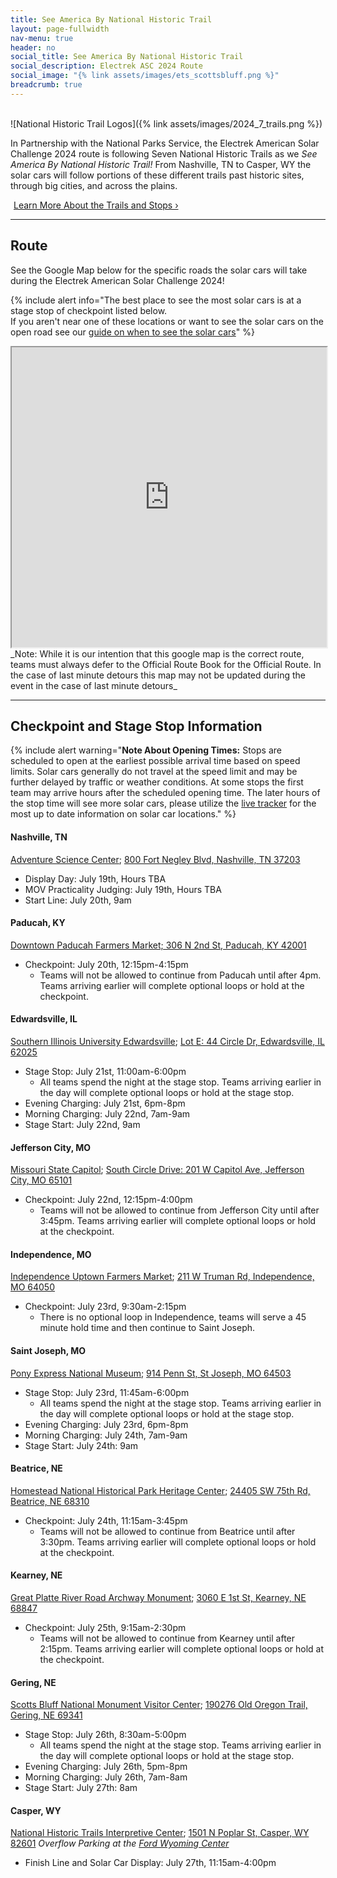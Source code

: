 ```yaml
---
title: See America By National Historic Trail
layout: page-fullwidth
nav-menu: true
header: no
social_title: See America By National Historic Trail
social_description: Electrek ASC 2024 Route
social_image: "{% link assets/images/ets_scottsbluff.png %}"
breadcrumb: true
---
```

<br>
![National Historic Trail Logos]({% link assets/images/2024_7_trails.png %})

In Partnership with the National Parks Service, the Electrek American Solar Challenge 2024 route is following Seven National Historic Trails as we _See America By National Historic Trail!_ From Nashville, TN to Casper, WY the solar cars will follow portions of these different trails past historic sites, through big cities, and across the plains. 

<a href="https://arcg.is/eam5f0" class="button special" style="margin:5px">Learn More About the Trails and Stops ›</a>

-----
## Route

See the Google Map below for the specific roads the solar cars will take during the Electrek American Solar Challenge 2024!

{% include alert info="The best place to see the most solar cars is at a stage stop of checkpoint listed below.<br>If you aren't near one of these locations or want to see the solar cars on the open road see our [guide on when to see the solar cars](./when/)" %}

<iframe src="https://www.google.com/maps/d/embed?mid=122CQ4tMmhNKMCbh8EDeXVXyqLYfSooQ&ehbc=2E312F" width="100%" height="480"></iframe>
_Note: While it is our intention that this google map is the correct route, teams must always defer to the Official Route Book for the Official Route. In the case of last minute detours this map may not be updated during the event in the case of last minute detours_

-----
## Checkpoint and Stage Stop Information

{% include alert warning="<b>Note About Opening Times:</b> Stops are scheduled to open at the earliest possible arrival time based on speed limits. Solar cars generally do not travel at the speed limit and may be further delayed by traffic or weather conditions. At some stops the first team may arrive hours after the scheduled opening time. The later hours of the stop time will see more solar cars, please utilize the [live tracker](./../live/) for the most up to date information on solar car locations." %}

#### Nashville, TN
[Adventure Science Center](https://www.adventuresci.org/); [800 Fort Negley Blvd, Nashville, TN 37203](https://maps.app.goo.gl/XCvLkesEs2CiTHfr7)
- Display Day: July 19th, Hours TBA
- MOV Practicality Judging: July 19th, Hours TBA
- Start Line: July 20th, 9am

#### Paducah, KY
[Downtown Paducah Farmers Market; 306 N 2nd St, Paducah, KY 42001](https://maps.app.goo.gl/WuZ1VeZRCvUqZjT77)
- Checkpoint: July 20th, 12:15pm-4:15pm 
     - Teams will not be allowed to continue from Paducah until after 4pm. Teams arriving earlier will complete optional loops or hold at the checkpoint. 

#### Edwardsville, IL
[Southern Illinois University Edwardsville](https://www.siue.edu/); [Lot E: 44 Circle Dr, Edwardsville, IL 62025](https://maps.app.goo.gl/xaboL8twE8RnEAqz8)
- Stage Stop: July 21st, 11:00am-6:00pm
     - All teams spend the night at the stage stop. Teams arriving earlier in the day will complete optional loops or hold at the stage stop. 
- Evening Charging: July 21st, 6pm-8pm
- Morning Charging: July 22nd, 7am-9am
- Stage Start: July 22nd, 9am

#### Jefferson City, MO
[Missouri State Capitol](https://capitol.mo.gov/about-the-capitol/); [South Circle Drive: 201 W Capitol Ave, Jefferson City, MO 65101](https://maps.app.goo.gl/wdvdmB7r2VKhddhi6)
- Checkpoint: July 22nd, 12:15pm-4:00pm
     - Teams will not be allowed to continue from Jefferson City until after 3:45pm. Teams arriving earlier will complete optional loops or hold at the checkpoint. 

#### Independence, MO
[Independence Uptown Farmers Market](https://www.independencemo.gov/government/city-departments/parks-recreation-and-tourism/independence-uptown-market); [211 W Truman Rd, Independence, MO 64050](https://maps.app.goo.gl/RnorVgpifv7vGxjEA)
- Checkpoint: July 23rd, 9:30am-2:15pm
     - There is no optional loop in Independence, teams will serve a 45 minute hold time and then continue to Saint Joseph. 

#### Saint Joseph, MO
[Pony Express National Museum](http://ponyexpress.org/); [914 Penn St, St Joseph, MO 64503](https://maps.app.goo.gl/SsDEPV5jPbjN7uvv6)
- Stage Stop: July 23rd, 11:45am-6:00pm
     - All teams spend the night at the stage stop. Teams arriving earlier in the day will complete optional loops or hold at the stage stop. 
- Evening Charging: July 23rd, 6pm-8pm
- Morning Charging: July 24th, 7am-9am
- Stage Start: July 24th: 9am

#### Beatrice, NE
[Homestead National Historical Park Heritage Center](https://www.nps.gov/home/heritagecenter.htm); [24405 SW 75th Rd, Beatrice, NE 68310](https://maps.app.goo.gl/mPE6NyVVpryVXGiK7)
- Checkpoint: July 24th, 11:15am-3:45pm
     - Teams will not be allowed to continue from Beatrice until after 3:30pm. Teams arriving earlier will complete optional loops or hold at the checkpoint. 

#### Kearney, NE
[Great Platte River Road Archway Monument](http://archway.org/); [3060 E 1st St, Kearney, NE 68847](https://maps.app.goo.gl/QoTdBqCeKus2vW6H9)
- Checkpoint: July 25th, 9:15am-2:30pm
     - Teams will not be allowed to continue from Kearney until after 2:15pm. Teams arriving earlier will complete optional loops or hold at the checkpoint. 

#### Gering, NE
[Scotts Bluff National Monument Visitor Center](https://www.nps.gov/scbl/index.htm); [190276 Old Oregon Trail, Gering, NE 69341](https://maps.app.goo.gl/LbMmxx3MxBFzA1pK6)
- Stage Stop: July 26th, 8:30am-5:00pm
     - All teams spend the night at the stage stop. Teams arriving earlier in the day will complete optional loops or hold at the stage stop. 
- Evening Charging: July 26th, 5pm-8pm
- Morning Charging: July 26th, 7am-8am
- Stage Start: July 27th: 8am

#### Casper, WY
[National Historic Trails Interpretive Center](http://nhtcf.org/); [1501 N Poplar St, Casper, WY 82601](https://maps.app.goo.gl/3uCh9vMXoCZbBL8s7)
_Overflow Parking at the [Ford Wyoming Center](https://maps.app.goo.gl/74T8GJyFQwcjoGMG7)_
- Finish Line and Solar Car Display: July 27th, 11:15am-4:00pm
